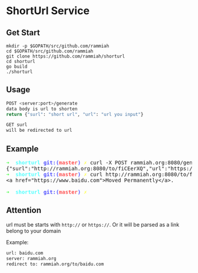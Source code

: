 # ShortUrl Service

## Get Start

```shell
mkdir -p $GOPATH/src/github.com/rammiah
cd $GOPATH/src/github.com/rammiah
git clone https://github.com/rammiah/shorturl
cd shorturl
go build
./shorturl
```

## Usage

```bash
POST <server:port>/generate
data body is url to shorten
return {"surl": "short url", "url": "url you input"}

GET surl
will be redirected to url
```

## Example


<pre><font color="#55FF55"><b>➜  </b></font><font color="#55FFFF"><b>shorturl</b></font> <font color="#5555FF"><b>git:(</b></font><font color="#FF5555"><b>master</b></font><font color="#5555FF"><b>) </b></font><font color="#FFFF55"><b>✗</b></font> curl -X POST rammiah.org:8080/generate -d &quot;https://www.baidu.com&quot;
{&quot;surl&quot;:&quot;http://rammiah.org:8080/to/fiCEerXQ&quot;,&quot;url&quot;:&quot;https://www.baidu.com&quot;}<span style="background-color:#D3DAE3"><font color="#404552"><b>%</b></font></span>                                               
<font color="#55FF55"><b>➜  </b></font><font color="#55FFFF"><b>shorturl</b></font> <font color="#5555FF"><b>git:(</b></font><font color="#FF5555"><b>master</b></font><font color="#5555FF"><b>) </b></font><font color="#FFFF55"><b>✗</b></font> curl http://rammiah.org:8080/to/fiCEerXQ
&lt;a href=&quot;https://www.baidu.com&quot;&gt;Moved Permanently&lt;/a&gt;.

<font color="#55FF55"><b>➜  </b></font><font color="#55FFFF"><b>shorturl</b></font> <font color="#5555FF"><b>git:(</b></font><font color="#FF5555"><b>master</b></font><font color="#5555FF"><b>) </b></font><font color="#FFFF55"><b>✗</b></font> 
</pre>
## Attention
url must be starts with `http://` or `https://`. Or it will be parsed as a link belong to your domain

Example:
```bash
url: baidu.com
server: rammiah.org
redirect to: rammiah.org/to/baidu.com
```
